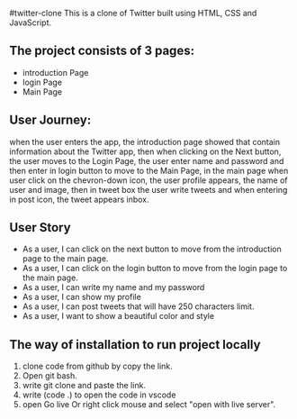 
#twitter-clone
This is a clone of Twitter built using HTML, CSS and JavaScript. 



## The project consists of 3 pages: 
* introduction Page
* login Page 
* Main Page 




## User Journey:
when the user enters the app, the introduction page showed that contain information about the Twitter app, then when clicking on the Next button, the user moves to the Login Page, the user enter name and password and then enter in login button to move to the Main Page, in the main page when user click on the chevron-down icon, the user profile appears, the name of user and image, then in tweet box the user write tweets and when entering in post icon, the tweet appears inbox.


## User Story
* As a user, I can click on the next button to move from the introduction page to the main page.
* As a user, I can click on the login button to move from the login page to the main page.
* As a user, I can write my name and my password
* As a user, I can show my profile
* As a user, I can post tweets that will have 250 characters limit.
* As a user, I want to show a beautiful color and  style



## The way of installation to run project locally 
1. clone code from github by copy the link.
2. Open git bash.
3. write git clone and paste the link.
4. write (code .) to open the code in vscode
5. open Go live Or right click mouse and select "open with live server".
